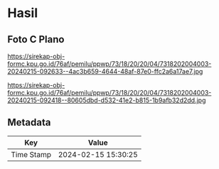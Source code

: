 # Hasil

## Foto C Plano

https://sirekap-obj-formc.kpu.go.id/76af/pemilu/ppwp/73/18/20/20/04/7318202004003-20240215-092633--4ac3b659-4644-48af-87e0-ffc2a6a17ae7.jpg

https://sirekap-obj-formc.kpu.go.id/76af/pemilu/ppwp/73/18/20/20/04/7318202004003-20240215-092418--80605dbd-d532-41e2-b815-1b9afb32d2dd.jpg


## Metadata

| Key        | Value               |
| ---------- | ------------------- |
| Time Stamp | 2024-02-15 15:30:25 |



